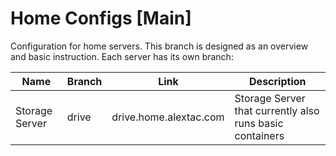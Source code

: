 # Home Configs [Main]
Configuration for home servers. This branch is designed as an overview and basic instruction. Each server has its own branch:

| Name | Branch | Link | Description |
| ---- | ------ | ---- | ----------- |
| Storage Server | drive | drive.home.alextac.com | Storage Server that currently also runs basic containers
